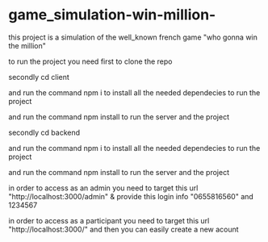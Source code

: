 # game_simulation-win-million-


this project is a simulation of the well_known french game "who gonna win the million"

to run the project you need first to clone the repo

secondly cd client

and run the command npm i to install all the needed dependecies to run the project

and run the command npm install to run the server and the project

secondly cd backend

and run the command npm i to install all the needed dependecies to run the project

and run the command npm install to run the server and the project

in order to access as an admin you need to target this url "http://localhost:3000/admin" & provide this login info "0655816560" and 1234567

in order to access as a participant you need to target this url "http://localhost:3000/" and then you can easily create a new acount
